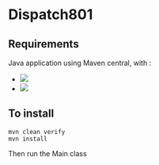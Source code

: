 # Dispatch801

## Requirements
Java application using Maven central, with :
- <img src="https://img.shields.io/badge/jSpace-0.0-success.svg">
- <img src="https://img.shields.io/badge/jUnit-4.3.2-success.svg">

## To install

```
mvn clean verify
mvn install
```

Then run the Main class